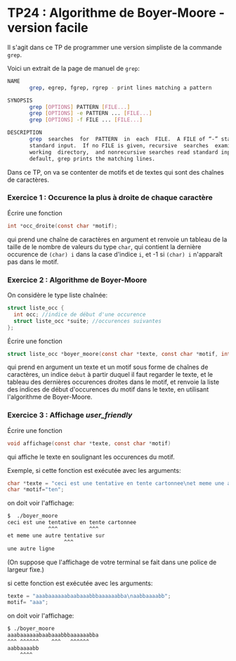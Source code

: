 TP24 : Algorithme de Boyer-Moore - version facile
==

Il s'agit dans ce TP de programmer une version simpliste de la
commande `grep`.

Voici un extrait de la page de manuel de `grep`:

```bash
NAME
       grep, egrep, fgrep, rgrep - print lines matching a pattern

SYNOPSIS
       grep [OPTIONS] PATTERN [FILE...]
       grep [OPTIONS] -e PATTERN ... [FILE...]
       grep [OPTIONS] -f FILE ... [FILE...]

DESCRIPTION
       grep  searches  for  PATTERN  in  each  FILE.  A FILE of “-” stands for
       standard input.  If no FILE is given, recursive  searches  examine  the
       working  directory,  and nonrecursive searches read standard input.  By
       default, grep prints the matching lines.
```

Dans ce TP, on va se contenter de motifs et de textes qui sont des
chaînes de caractères.

### Exercice 1 : Occurence la plus à droite de chaque caractère

Écrire une fonction

```C
int *occ_droite(const char *motif);
```

qui prend une chaîne de caractères en argument et renvoie un tableau
de la taille de le nombre de valeurs du type `char`, qui contient la
dernière occurence de `(char) i` dans la case d'indice `i`, et -1 si
`(char) i` n'apparaît pas dans le motif.


### Exercice 2 : Algorithme de Boyer-Moore

On considère le type liste chaînée:

```C
struct liste_occ {
  int occ; //indice de début d'une occurence
  struct liste_occ *suite; //occurences suivantes
};
```

Écrire une fonction

```C
struct liste_occ *boyer_moore(const char *texte, const char *motif, int debut, int *droite);
```

qui prend en argument un texte et un motif sous forme de chaînes de
caractères, un indice `debut` à partir duquel il faut regarder le
texte, et le tableau des dernières occurences droites dans le motif, et
renvoie la liste des indices de début d'occurences du motif dans le
texte, en utilisant l'algorithme de Boyer-Moore.

### Exercice 3 : Affichage _user\_friendly_

Écrire une fonction

```C
void affichage(const char *texte, const char *motif)
```

qui affiche le texte en soulignant les occurences du motif.

Exemple, si cette fonction est exécutée avec les arguments:

```C
char *texte = "ceci est une tentative en tente cartonnee\net meme une autre tentative sur\nune autre ligne\n";
char *motif="ten";
```
on doit voir l'affichage:

```bash
$  ./boyer_moore 
ceci est une tentative en tente cartonnee
             ^^^          ^^^
et meme une autre tentative sur
                  ^^^
une autre ligne

```

(On suppose que l'affichage de votre terminal se fait dans une police
de largeur fixe.)

si cette fonction est exécutée avec les arguments:

```C
texte = "aaabaaaaaabaabaaabbbaaaaaabba\naabbaaaabb";
motif= "aaa";
```

on doit voir l'affichage:

```bash
$ ./boyer_moore
aaabaaaaaabaabaaabbbaaaaaabba
^^^ ^^^^^^    ^^^   ^^^^^^
aabbaaaabb
    ^^^^
```
